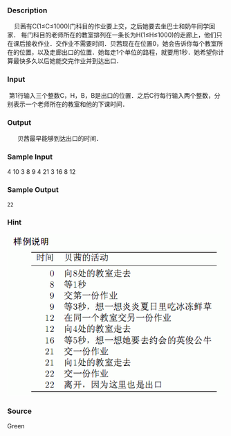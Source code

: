 
### Description
    贝茜有C(1≤C≤1000)门科目的作业要上交，之后她要去坐巴士和奶牛同学回家．
每门科目的老师所在的教室排列在一条长为H(1≤H≤1000)的走廊上，他们只在课后接收作业．交作业不需要时间．贝茜现在在位置0，她会告诉你每个教室所在的位置，以及走廊出口的位置．她每走1个单位的路程，就要用1秒．她希望你计算最快多久以后她能交完作业并到达出口．
### Input
 第1行输入三个整数C，H，B，B是出口的位置．之后C行每行输入两个整数，分别表示一个老师所在的教室和他的下课时间．
### Output
 
    贝茜最早能够到达出口的时间．
### Sample Input
4 10 3
8 9
4 21
3 16
8 12
### Sample Output
    22

### Hint
![](/JudgeOnline/upload/201401/22(2).jpg)
### Source
Green